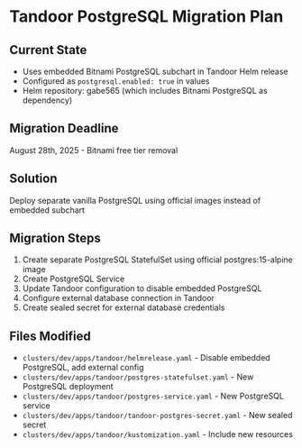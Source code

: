 # Tandoor PostgreSQL Migration Plan

## Current State
- Uses embedded Bitnami PostgreSQL subchart in Tandoor Helm release
- Configured as `postgresql.enabled: true` in values
- Helm repository: gabe565 (which includes Bitnami PostgreSQL as dependency)

## Migration Deadline
August 28th, 2025 - Bitnami free tier removal

## Solution
Deploy separate vanilla PostgreSQL using official images instead of embedded subchart

## Migration Steps
1. Create separate PostgreSQL StatefulSet using official postgres:15-alpine image
2. Create PostgreSQL Service
3. Update Tandoor configuration to disable embedded PostgreSQL
4. Configure external database connection in Tandoor
5. Create sealed secret for external database credentials

## Files Modified
- `clusters/dev/apps/tandoor/helmrelease.yaml` - Disable embedded PostgreSQL, add external config
- `clusters/dev/apps/tandoor/postgres-statefulset.yaml` - New PostgreSQL deployment
- `clusters/dev/apps/tandoor/postgres-service.yaml` - New PostgreSQL service
- `clusters/dev/apps/tandoor/tandoor-postgres-secret.yaml` - New sealed secret
- `clusters/dev/apps/tandoor/kustomization.yaml` - Include new resources